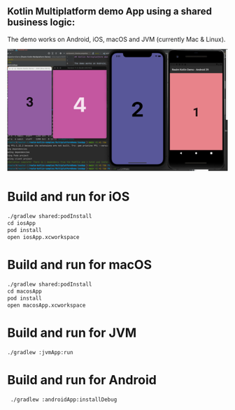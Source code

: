 ## Kotlin Multiplatform demo App using a shared business logic:

The demo works on Android, iOS, macOS and JVM (currently Mac & Linux).

<img src="./Screenshots/Overview.png" width="800">

# Build and run for iOS

```
./gradlew shared:podInstall
cd iosApp
pod install
open iosApp.xcworkspace
```

# Build and run for macOS

```
./gradlew shared:podInstall
cd macosApp
pod install
open macosApp.xcworkspace
```

# Build and run for JVM

```
./gradlew :jvmApp:run
```

# Build and run for Android

```
 ./gradlew :androidApp:installDebug
```
